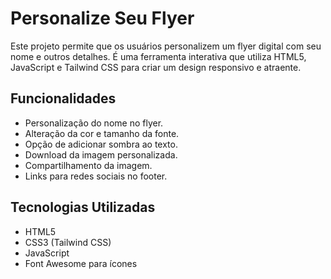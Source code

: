 # Personalize Seu Flyer

Este projeto permite que os usuários personalizem um flyer digital com seu nome e outros detalhes. É uma ferramenta interativa que utiliza HTML5, JavaScript e Tailwind CSS para criar um design responsivo e atraente.

## Funcionalidades

- Personalização do nome no flyer.
- Alteração da cor e tamanho da fonte.
- Opção de adicionar sombra ao texto.
- Download da imagem personalizada.
- Compartilhamento da imagem.
- Links para redes sociais no footer.

## Tecnologias Utilizadas

- HTML5
- CSS3 (Tailwind CSS)
- JavaScript
- Font Awesome para ícones


